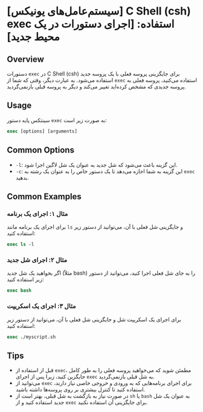 # [سیستم‌عامل‌های یونیکس] C Shell (csh) exec استفاده: [اجرای دستورات در یک محیط جدید]

## Overview
دستورات `exec` در C Shell (csh) برای جایگزینی پروسه فعلی با یک پروسه جدید استفاده می‌شود. به عبارت دیگر، وقتی که شما از `exec` استفاده می‌کنید، پروسه فعلی به پروسه جدیدی که مشخص کرده‌اید تغییر می‌کند و دیگر به پروسه قبلی بازنمی‌گردید.

## Usage
سینتکس پایه دستور `exec` به صورت زیر است:

```csh
exec [options] [arguments]
```

## Common Options
- `-l`: این گزینه باعث می‌شود که شل جدید به عنوان یک شل لاگین اجرا شود.
- `-c`: این گزینه به شما اجازه می‌دهد تا یک دستور خاص را به عنوان یک رشته به `exec` بدهید.
  
## Common Examples
### مثال ۱: اجرای یک برنامه
برای اجرای یک برنامه مانند `ls` و جایگزینی شل فعلی با آن، می‌توانید از دستور زیر استفاده کنید:

```csh
exec ls -l
```

### مثال ۲: اجرای شل جدید
اگر بخواهید یک شل جدید (مثلاً bash) را به جای شل فعلی اجرا کنید، می‌توانید از دستور زیر استفاده کنید:

```csh
exec bash
```

### مثال ۳: اجرای یک اسکریپت
برای اجرای یک اسکریپت شل و جایگزینی شل فعلی با آن، می‌توانید از دستور زیر استفاده کنید:

```csh
exec ./myscript.sh
```

## Tips
- قبل از استفاده از `exec`، مطمئن شوید که می‌خواهید پروسه فعلی را به طور کامل جایگزین کنید، زیرا پس از اجرای `exec` به شل قبلی بازنمی‌گردید.
- می‌توانید از `exec` برای اجرای برنامه‌هایی که به ورودی و خروجی خاصی نیاز دارند، استفاده کنید تا کنترل بیشتری بر روی پروسه‌ها داشته باشید.
- در صورت نیاز به بازگشت به شل قبلی، بهتر است از `sh` یا `bash` به عنوان یک شل جدید استفاده کنید و از `exec` برای جایگزینی آن استفاده نکنید.